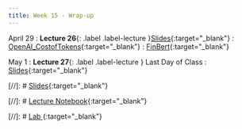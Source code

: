 ```yaml
---
title: Week 15 - Wrap-up
---
```


April 29
: **Lecture 26**{: .label .label-lecture }[Slides](https://docs.google.com/presentation/d/15lROnqgVq93ry7cRN67pVUsgTwb4nqCVketXhWOsFc0/edit?usp=sharing){:target="_blank"}
: [OpenAI_CostofTokens](https://datahub.berkeley.edu/hub/user-redirect/git-pull?repo=https%3A%2F%2Fgithub.com%2FUCB-Econ-148%2Fecon148-sp25&branch=main&urlpath=lab%2Ftree%2Fecon148-sp25%2Flec%2Flec15.1%2FOpenAI_API.ipynb){:target="_blank"} 
: [FinBert](https://datahub.berkeley.edu/hub/user-redirect/git-pull?repo=https%3A%2F%2Fgithub.com%2FUCB-Econ-148%2Fecon148-sp25&branch=main&urlpath=lab%2Ftree%2Fecon148-sp25%2Flec%2Flec15.1%2FFinBertDemo1.ipynb){:target="_blank"} 



May 1
: **Lecture 27**{: .label .label-lecture }  Last Day of Class 
: [Slides](https://docs.google.com/presentation/d/1lypz-rs_JdsBy-Vrcic3tk7pkTWC5hgcSAfLXISjGRI/edit?usp=sharing){:target="_blank"}

[//]: # [Slides](){:target="_blank"} 

[//]: # [Lecture Notebook](){:target="_blank"} 

[//]: # [Lab ](){:target="_blank"} 

